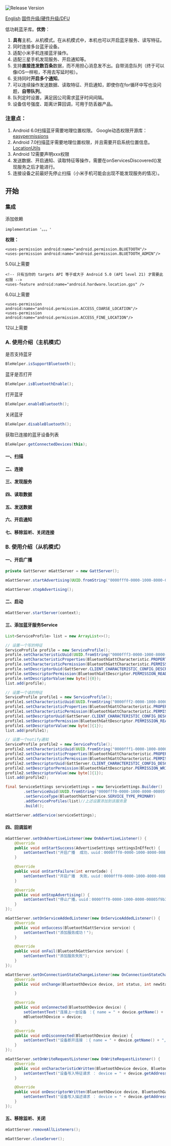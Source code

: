 
![Release Version](https://img.shields.io/badge/release-1.0-red.svg)

[English](https://github.com/qindachang/BluetoothLELibrary/blob/master/README-EN.md "English") [固件升级/硬件升级/DFU](https://github.com/qindachang/DFUDemo "固件升级/硬件升级/DFU")



低功耗蓝牙库。**优势**：

1. **具有**主机、从机模式。在从机模式中，本机也可以开启蓝牙服务、读写特征。
2. 同时连接多台蓝牙设备。
3. 适配小米手机连接蓝牙操作。
4. 适配三星手机发现服务、开启通知等。
5. 支持**直接连发数百条**数据，而不用担心消息发不出。自带消息队列（终于可以像iOS一样啦，不用去写延时啦）。
6. 支持同时**开启多个通知**。
7. 可以连续操作发送数据、读取特征、开启通知，即使你在for循环中写也没问题，**自带队列**。
8. 队列定时设置，满足因公司需求蓝牙时间间隔。
9. 设备信号强度、距离计算回调，可用于防丢器产品。

### 注意点：

1. Android 6.0扫描蓝牙需要地理位置权限。 Google动态权限开源库：[easypermissions](https://github.com/googlesamples/easypermissions "easypermissions")
2. Android 7.0扫描蓝牙需要地理位置权限，并且需要开启系统位置信息。
[LocationUtils](https://github.com/qindachang/BluetoothLELibrary/blob/master/app/src/main/java/com/qindachang/bluetoothlelibrary/LocationUtils.java "LocationUtils")
3. Android 12需要声明xxx权限
4. 发送数据、开启通知、读取特征等操作，需要在onServicesDiscovered()发现服务之后才能进行。
5. 连接设备之前最好先停止扫描（小米手机可能会出现不能发现服务的情况）。

## 开始

### 集成

添加依赖

```
implementation '。。。'
```

**权限：**

```
<uses-permission android:name="android.permission.BLUETOOTH"/>
<uses-permission android:name="android.permission.BLUETOOTH_ADMIN"/>
```

5.0以上需要

```
<!-- 只有当你的 targets API 等于或大于 Android 5.0 (API level 21) 才需要此权限 -->
<uses-feature android:name="android.hardware.location.gps" />
```

6.0以上需要

```
<uses-permission android:name="android.permission.ACCESS_COARSE_LOCATION"/>
<uses-permission android:name="android.permission.ACCESS_FINE_LOCATION"/>
```

12以上需要


### A. 使用介绍（主机模式）

是否支持蓝牙  

```Java
BleHelper.isSupportBluetooth();
```

蓝牙是否打开

```Java
BleHelper.isBluetoothEnable();
```

打开蓝牙

```Java
BleHelper.enableBluetooth();
```

关闭蓝牙

```Java
BleHelper.disableBluetooth();
```

获取已连接的蓝牙设备列表

```Java
BleHelper.getConnectedDevices(this);
```

#### 一、扫描
#### 二、连接
#### 三、发现服务
#### 四、读取数据
#### 五、发送数据
#### 六、开启通知
#### 七、移除监听、关闭连接


### B. 使用介绍（从机模式）

#### 一、开启广播

```java
private GattServer mGattServer = new GattServer();

mGattServer.startAdvertising(UUID.fromString("0000fff0-0000-1000-8000-00805f9b34fb"));//该uuid可提供给主机client过滤扫描

mGattServer.stopAdvertising();
```
#### 二、启动

```java
mGattServer.startServer(context);
```

#### 三、添加蓝牙服务Service

```java
List<ServiceProfile> list = new ArrayList<>();

// 设置一个写的特征
ServiceProfile profile = new ServiceProfile();
profile.setCharacteristicUuid(UUID.fromString("0000fff3-0000-1000-8000-00805f9b34fb"));
profile.setCharacteristicProperties(BluetoothGattCharacteristic.PROPERTY_WRITE);
profile.setCharacteristicPermission(BluetoothGattCharacteristic.PERMISSION_WRITE);
profile.setDescriptorUuid(GattServer.CLIENT_CHARACTERISTIC_CONFIG_DESCRIPTOR_UUID);
profile.setDescriptorPermission(BluetoothGattDescriptor.PERMISSION_READ);
profile.setDescriptorValue(new byte[]{0});
list.add(profile);

// 设置一个读的特征
ServiceProfile profile1 = new ServiceProfile();
profile1.setCharacteristicUuid(UUID.fromString("0000fff2-0000-1000-8000-00805f9b34fb"));
profile1.setCharacteristicProperties(BluetoothGattCharacteristic.PROPERTY_READ);
profile1.setCharacteristicPermission(BluetoothGattCharacteristic.PERMISSION_READ);
profile1.setDescriptorUuid(GattServer.CLIENT_CHARACTERISTIC_CONFIG_DESCRIPTOR_UUID);
profile1.setDescriptorPermission(BluetoothGattDescriptor.PERMISSION_READ);
profile1.setDescriptorValue(new byte[]{1});
list.add(profile1);

// 设置一个notify通知
ServiceProfile profile2 = new ServiceProfile();
profile2.setCharacteristicUuid(UUID.fromString("0000fff1-0000-1000-8000-00805f9b34fb"));
profile2.setCharacteristicProperties(BluetoothGattCharacteristic.PROPERTY_NOTIFY);
profile2.setCharacteristicPermission(BluetoothGattCharacteristic.PERMISSION_READ);
profile2.setDescriptorUuid(GattServer.CLIENT_CHARACTERISTIC_CONFIG_DESCRIPTOR_UUID);
profile2.setDescriptorPermission(BluetoothGattDescriptor.PERMISSION_WRITE);
profile2.setDescriptorValue(new byte[]{1});
list.add(profile2);

final ServiceSettings serviceSettings = new ServiceSettings.Builder()
        .setServiceUuid(UUID.fromString("0000fff0-0000-1000-8000-00805f9b34fb"))//服务uuid
        .setServiceType(BluetoothGattService.SERVICE_TYPE_PRIMARY)
        .addServiceProfiles(list)//上述设置添加到该服务里
        .build();

mGattServer.addService(serviceSettings);
```

#### 四、回调监听

```java
mGattServer.setOnAdvertiseListener(new OnAdvertiseListener() {
    @Override
    public void onStartSuccess(AdvertiseSettings settingsInEffect) {
        setContentText("开启广播  成功，uuid：0000fff0-0000-1000-8000-00805f9b34fb");
    }

    @Override
    public void onStartFailure(int errorCode) {
        setContentText("开启广播  失败，uuid：0000fff0-0000-1000-8000-00805f9b34fb");
    }

    @Override
    public void onStopAdvertising() {
        setContentText("停止广播，uuid：0000fff0-0000-1000-8000-00805f9b34fb");
    }
});

mGattServer.setOnServiceAddedListener(new OnServiceAddedListener() {
    @Override
    public void onSuccess(BluetoothGattService service) {
        setContentText("添加服务成功！");
    }

    @Override
    public void onFail(BluetoothGattService service) {
        setContentText("添加服务失败");
    }
});

mGattServer.setOnConnectionStateChangeListener(new OnConnectionStateChangeListener() {
    @Override
    public void onChange(BluetoothDevice device, int status, int newState) {

    }

    @Override
    public void onConnected(BluetoothDevice device) {
        setContentText("连接上一台设备 ：{ name = " + device.getName() + ", address = " + device.getAddress() + "}");
        mBluetoothDevice = device;
    }

    @Override
    public void onDisconnected(BluetoothDevice device) {
        setContentText("设备断开连接 ：{ name = " + device.getName() + ", address = " + device.getAddress() + "}");
    }
});

mGattServer.setOnWriteRequestListener(new OnWriteRequestListener() {
    @Override
    public void onCharacteristicWritten(BluetoothDevice device, BluetoothGattCharacteristic characteristic, byte[] value) {
        setContentText("设备写入特征请求 ： device = " + device.getAddress() + ", characteristic uuid = " + characteristic.getUuid().toString() + ", value = " + Arrays.toString(value));
    }

    @Override
    public void onDescriptorWritten(BluetoothDevice device, BluetoothGattDescriptor descriptor, byte[] value) {
        setContentText("设备写入描述请求 ： device = " + device.getAddress() + ", descriptor uuid = " + descriptor.getUuid().toString() + ", value = " + Arrays.toString(value));
    }
});

```

#### 五、移除监听、关闭

```java
mGattServer.removeAllListeners();

mGattServer.closeServer();
```
